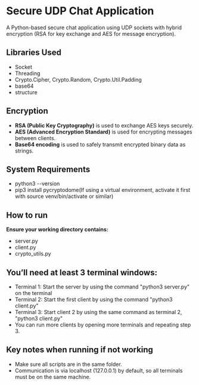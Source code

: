 # Secure UDP Chat Application

A Python-based secure chat application using UDP sockets with hybrid encryption (RSA for key exchange and AES for message encryption).


## Libraries Used

- Socket
- Threading
- Crypto.Cipher, Crypto.Random, Crypto.Util.Padding
- base64
- structure


## Encryption

- **RSA (Public Key Cryptography)** is used to exchange AES keys securely.
- **AES (Advanced Encryption Standard)** is used for encrypting messages between clients.
- **Base64 encoding** is used to safely transmit encrypted binary data as strings.

##  System Requirements

- python3 --version
- pip3 install pycryptodome(If using a virtual environment, activate it first with source venv/bin/activate or similar)


##  How to run
**Ensure your working directory contains:**
- server.py
- client.py
- crypto_utils.py
## **You’ll need at least 3 terminal windows:**
- Terminal 1: Start the server by using the command "python3 server.py" on the terminal
- Terminal 2: Start the first client by using the command "python3 client.py"
- Terminal 3: Start client 2 by using the same command as terminal 2, "python3 client.py"
- You can run more clients by opening more terminals and repeating step 3.


## Key notes when running if not working 

- Make sure all scripts are in the same folder.
- Communication is via localhost (127.0.0.1) by default, so all terminals must be on the same machine.
